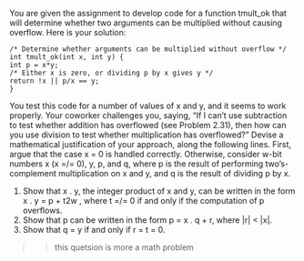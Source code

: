 You are given the assignment to develop code for a function tmult_ok that will
determine whether two arguments can be multiplied without causing overflow.
Here is your solution:
```
/* Determine whether arguments can be multiplied without overflow */
int tmult_ok(int x, int y) {
int p = x*y;
/* Either x is zero, or dividing p by x gives y */
return !x || p/x == y;
}
```
You test this code for a number of values of x and y, and it seems to work
properly. Your coworker challenges you, saying, “If I can’t use subtraction to
test whether addition has overflowed (see Problem 2.31), then how can you use
division to test whether multiplication has overflowed?”
Devise a mathematical justification of your approach, along the following
lines. First, argue that the case x = 0 is handled correctly. Otherwise, consider
w-bit numbers x (x =/= 0), y, p, and q, where p is the result of performing two’s-
complement multiplication on x and y, and q is the result of dividing p by x.
1. Show that x . y, the integer product of x and y, can be written in the form
x . y = p + t2w , where t =/= 0 if and only if the computation of p overflows.
2. Show that p can be written in the form p = x . q + r, where |r| < |x|.
3. Show that q = y if and only if r = t = 0.

>> this quetsion is more a math problem